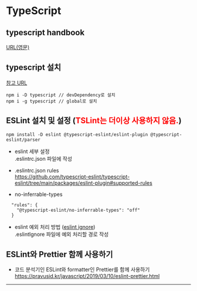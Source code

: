 # TypeScript 

## typescript handbook
[URL(영문)](https://www.typescriptlang.org/docs/handbook/typescript-from-scratch.html)

## typescript 설치
[참고 URL](https://medium.com/@rnrjsah789/vscode-%EC%97%90%EC%84%9C-typescript-%ED%99%98%EA%B2%BD-%EC%84%A4%EC%A0%95%ED%95%98%EA%B8%B0-e40c9cbc2dd5)

```
npm i -D typescript // devDependency로 설치
npm i -g typescript // global로 설치
```

## ESLint 설치 및 설정 (**<span style="color: red">TSLint는 더이상 사용하지 않음.</span>**)

```
npm install -D eslint @typescript-eslint/eslint-plugin @typescript-eslint/parser
```
* eslint 세부 설정  
.eslintrc.json 파일에 작성

* .eslintrc.json rules  
https://github.com/typescript-eslint/typescript-eslint/tree/main/packages/eslint-plugin#supported-rules

* no-inferrable-types  
```
  "rules": {
    "@typescript-eslint/no-inferrable-types": "off"
  }
```
* eslint 예외 처리 방법  ([eslint ignore](https://worker-k.tistory.com/entry/%EC%97%84%EA%B2%A9%ED%95%9C-eslint-ignore-%ED%95%98%EB%8A%94-%EC%97%AC%EB%9F%AC%EA%B0%80%EC%A7%80-%EB%B0%A9%EB%B2%95-eslintignore))  
.eslintIgnore 파일에 예외 처리할 경로 작성

## ESLint와 Prettier 함께 사용하기
* 코드 분석기인 ESLint와 formatter인 Prettier를 함께 사용하기  
https://pravusid.kr/javascript/2019/03/10/eslint-prettier.html

---